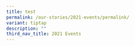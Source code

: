 ```yaml
---
title: test
permalink: /our-stories/2021-events/permalink/
variant: tiptap
description: ""
third_nav_title: 2021 Events
---
```

